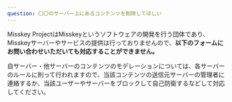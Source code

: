 ```yaml
---
question: 〇〇のサーバー上にあるコンテンツを削除してほしい
---
```

Misskey ProjectはMisskeyというソフトウェアの開発を行う団体であり、Misskeyサーバーやサービスの提供は行っておりませんので、**以下のフォームにお問い合わせいただいても対応することができません。**

自サーバー・他サーバーのコンテンツのモデレーションについては、各サーバーのルールに則って行われますので、当該コンテンツの送信元サーバーの管理者に連絡するか、当該ユーザーやサーバーをブロックして自己防衛するなどして対応してください。
